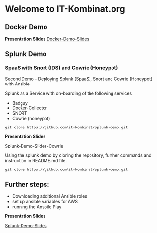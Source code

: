 # Welcome to IT-Kombinat.org

## Docker Demo

**Presentation Slides**
[Docker-Demo-Slides](https://github.com/it-kombinat/docker-demo)

## Splunk Demo

### SpaaS with Snort (IDS) and Cowrie (Honeypot)
Second Demo - Deploying Splunk (SpaaS), Snort and Cowrie (Honeypot) with Ansible

Splunk as a Service with on-boarding of the following services
 - Badguy
 - Docker-Collector
 - SNORT
 - Cowrie (honeypot)

```
git clone https://github.com/it-kombinat/splunk-demo.git
```

**Presentation Slides**

[Splunk-Demo-Slides-Cowrie](https://it-kombinat.github.io/slides-splunk-snort/)


Using the splunk demo by cloning the repository, further commands and instruction in README.md file.

```
git clone https://github.com/it-kombinat/splunk-demo.git
```

## Further steps:
- Downloading additional Ansible roles
- set up ansible variables for AWS
- running the Ansbile Play

**Presentation Slides**

[Splunk-Demo-Slides](https://it-kombinat.github.io/slides-splunk-demo/)
